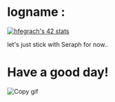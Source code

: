 # logname :
  [![hfegrach's 42 stats](https://badge.mediaplus.ma/greenbinary/hfegrach)](https://github.com/oakoudad/badge42)

let's just stick with Seraph for now..
# Have a good day!
![Copy gif](https://i.giphy.com/media/v1.Y2lkPTc5MGI3NjExbHphczRnc204cGh1YmxodjBjc2kxZXVnbDB2bm04c3lnbmNtYWZ3MCZlcD12MV9pbnRlcm5hbF9naWZfYnlfaWQmY3Q9Zw/xUKrrEnN9I5lnrcSMv/giphy-downsized-large.gif)
